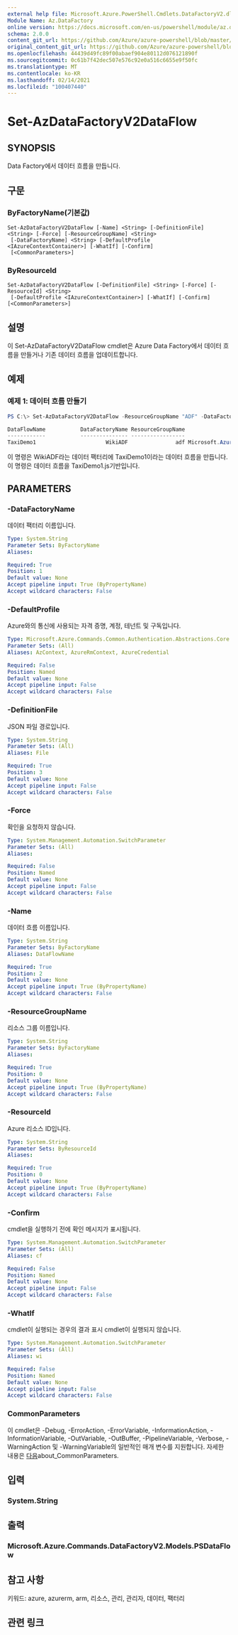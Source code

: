 ```yaml
---
external help file: Microsoft.Azure.PowerShell.Cmdlets.DataFactoryV2.dll-Help.xml
Module Name: Az.DataFactory
online version: https://docs.microsoft.com/en-us/powershell/module/az.datafactory/set-azdatafactoryv2dataflow
schema: 2.0.0
content_git_url: https://github.com/Azure/azure-powershell/blob/master/src/DataFactory/DataFactoryV2/help/Set-AzDataFactoryV2DataFlow.md
original_content_git_url: https://github.com/Azure/azure-powershell/blob/master/src/DataFactory/DataFactoryV2/help/Set-AzDataFactoryV2DataFlow.md
ms.openlocfilehash: 44439d49fc89f00abaef904e80112d076121890f
ms.sourcegitcommit: 0c61b7f42dec507e576c92e0a516c6655e9f50fc
ms.translationtype: MT
ms.contentlocale: ko-KR
ms.lasthandoff: 02/14/2021
ms.locfileid: "100407440"
---
```

# Set-AzDataFactoryV2DataFlow

## SYNOPSIS
Data Factory에서 데이터 흐름을 만듭니다.

## 구문

### ByFactoryName(기본값)
```
Set-AzDataFactoryV2DataFlow [-Name] <String> [-DefinitionFile] <String> [-Force] [-ResourceGroupName] <String>
 [-DataFactoryName] <String> [-DefaultProfile <IAzureContextContainer>] [-WhatIf] [-Confirm]
 [<CommonParameters>]
```

### ByResourceId
```
Set-AzDataFactoryV2DataFlow [-DefinitionFile] <String> [-Force] [-ResourceId] <String>
 [-DefaultProfile <IAzureContextContainer>] [-WhatIf] [-Confirm] [<CommonParameters>]
```

## 설명
이 Set-AzDataFactoryV2DataFlow cmdlet은 Azure Data Factory에서 데이터 흐름을 만들거나 기존 데이터 흐름을 업데이트합니다.

## 예제

### 예제 1: 데이터 흐름 만들기
```powershell
PS C:\> Set-AzDataFactoryV2DataFlow -ResourceGroupName "ADF" -DataFactoryName "WikiADF" -Name "TaxiDemo1" -DefinitionFile "C:\\samples\\WikiSample\\TaxiDemo1.json"

DataFlowName           DataFactoryName ResourceGroupName                                                    Properties
------------           --------------- -----------------                                                    ----------
TaxiDemo1                      WikiADF               adf Microsoft.Azure.Management.DataFactory.Models.MappingDataFlow
```

이 명령은 WikiADF라는 데이터 팩터리에 TaxiDemo1이라는 데이터 흐름을 만듭니다.
이 명령은 데이터 흐름을 TaxiDemo1.js기반입니다.

## PARAMETERS

### -DataFactoryName
데이터 팩터리 이름입니다.

```yaml
Type: System.String
Parameter Sets: ByFactoryName
Aliases:

Required: True
Position: 1
Default value: None
Accept pipeline input: True (ByPropertyName)
Accept wildcard characters: False
```

### -DefaultProfile
Azure와의 통신에 사용되는 자격 증명, 계정, 테넌트 및 구독입니다.

```yaml
Type: Microsoft.Azure.Commands.Common.Authentication.Abstractions.Core.IAzureContextContainer
Parameter Sets: (All)
Aliases: AzContext, AzureRmContext, AzureCredential

Required: False
Position: Named
Default value: None
Accept pipeline input: False
Accept wildcard characters: False
```

### -DefinitionFile
JSON 파일 경로입니다.

```yaml
Type: System.String
Parameter Sets: (All)
Aliases: File

Required: True
Position: 3
Default value: None
Accept pipeline input: False
Accept wildcard characters: False
```

### -Force
확인을 요청하지 않습니다.

```yaml
Type: System.Management.Automation.SwitchParameter
Parameter Sets: (All)
Aliases:

Required: False
Position: Named
Default value: None
Accept pipeline input: False
Accept wildcard characters: False
```

### -Name
데이터 흐름 이름입니다.

```yaml
Type: System.String
Parameter Sets: ByFactoryName
Aliases: DataFlowName

Required: True
Position: 2
Default value: None
Accept pipeline input: True (ByPropertyName)
Accept wildcard characters: False
```

### -ResourceGroupName
리소스 그룹 이름입니다.

```yaml
Type: System.String
Parameter Sets: ByFactoryName
Aliases:

Required: True
Position: 0
Default value: None
Accept pipeline input: True (ByPropertyName)
Accept wildcard characters: False
```

### -ResourceId
Azure 리소스 ID입니다.

```yaml
Type: System.String
Parameter Sets: ByResourceId
Aliases:

Required: True
Position: 0
Default value: None
Accept pipeline input: True (ByPropertyName)
Accept wildcard characters: False
```

### -Confirm
cmdlet을 실행하기 전에 확인 메시지가 표시됩니다.

```yaml
Type: System.Management.Automation.SwitchParameter
Parameter Sets: (All)
Aliases: cf

Required: False
Position: Named
Default value: None
Accept pipeline input: False
Accept wildcard characters: False
```

### -WhatIf
cmdlet이 실행되는 경우의 결과 표시
cmdlet이 실행되지 않습니다.

```yaml
Type: System.Management.Automation.SwitchParameter
Parameter Sets: (All)
Aliases: wi

Required: False
Position: Named
Default value: None
Accept pipeline input: False
Accept wildcard characters: False
```

### CommonParameters
이 cmdlet은 -Debug, -ErrorAction, -ErrorVariable, -InformationAction, -InformationVariable, -OutVariable, -OutBuffer, -PipelineVariable, -Verbose, -WarningAction 및 -WarningVariable의 일반적인 매개 변수를 지원합니다. 자세한 내용은 [다음](http://go.microsoft.com/fwlink/?LinkID=113216)about_CommonParameters.

## 입력

### System.String

## 출력

### Microsoft.Azure.Commands.DataFactoryV2.Models.PSDataFlow

## 참고 사항
키워드: azure, azurerm, arm, 리소스, 관리, 관리자, 데이터, 팩터리

## 관련 링크


